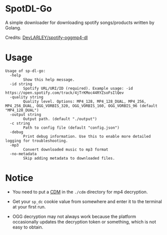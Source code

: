 # SpotDL-Go

A simple downloader for downloading spotify songs/products written by Golang.

Credits: [DevLARLEY/spotify-oggmp4-dl](https://github.com/DevLARLEY/spotify-oggmp4-dl)

# Usage

```shell
Usage of sp-dl-go:
  -help
        Show this help message.
  -id string
        Spotify URL/URI/ID (required). Example usage: -id https://open.spotify.com/track/4jTrKMoc44RYZsoFsIlQev
  -quality string
        Quality level. Options: MP4_128, MP4_128_DUAL, MP4_256, MP4_256_DUAL, OGG_VORBIS_320, OGG_VORBIS_160, OGG_VORBIS_96 (default "MP4_128_DUAL")
  -output string
        Output path. (default "./output")
  -c string
        Path to config file (default "config.json")
  -debug
        Print debug information. Use this to enable more detailed logging for troubleshooting.
  -mp3
        Convert downloaded music to mp3 format
  -no-metadata
        Skip adding metadata to downloaded files.
```

# Notice

- You need to put a [CDM](https://forum.videohelp.com/threads/408031-Dumping-Your-own-L3-CDM-with-Android-Studio) in the `./cdm` directory for mp4 decryption.

- Get your `sp_dc` cookie value from somewhere and enter it to the terminal at your first run.

- OGG decryption may not always work because the platform occasionally updates the decryption token or something, which is not easy to obtain.
